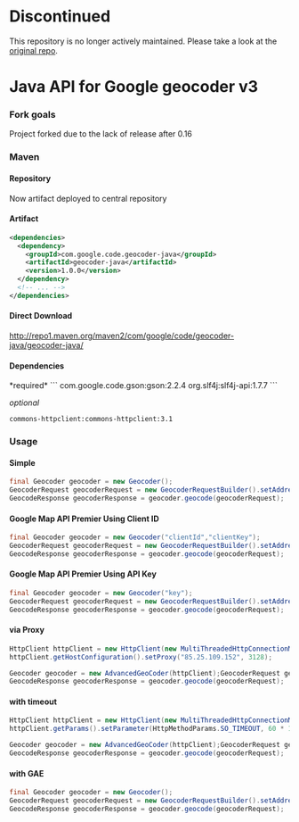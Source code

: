 Discontinued
============
This repository is no longer actively maintained. Please take a look at the [original repo](https://github.com/panchmp/geocoder-java).


# Java API for Google geocoder v3
### Fork goals

Project forked due to the lack of release after 0.16

### Maven
#### Repository

Now artifact deployed to central repository

#### Artifact
```xml
<dependencies>
  <dependency>
    <groupId>com.google.code.geocoder-java</groupId>
    <artifactId>geocoder-java</artifactId>
    <version>1.0.0</version>
  </dependency>
  <!-- ... -->
</dependencies>
```

#### Direct Download

http://repo1.maven.org/maven2/com/google/code/geocoder-java/geocoder-java/
<h4>Dependencies</h4>
*required*
```
com.google.code.gson:gson:2.2.4
org.slf4j:slf4j-api:1.7.7
```

*optional*
```
commons-httpclient:commons-httpclient:3.1
```

### Usage
#### Simple
```java
final Geocoder geocoder = new Geocoder();
GeocoderRequest geocoderRequest = new GeocoderRequestBuilder().setAddress("Paris, France").setLanguage("en").getGeocoderRequest();
GeocodeResponse geocoderResponse = geocoder.geocode(geocoderRequest);
```

#### Google Map API Premier Using Client ID
```java
final Geocoder geocoder = new Geocoder("clientId","clientKey");
GeocoderRequest geocoderRequest = new GeocoderRequestBuilder().setAddress("Paris, France").setLanguage("en").getGeocoderRequest();
GeocodeResponse geocoderResponse = geocoder.geocode(geocoderRequest);
```

#### Google Map API Premier Using API Key
```java
final Geocoder geocoder = new Geocoder("key");
GeocoderRequest geocoderRequest = new GeocoderRequestBuilder().setAddress("Paris, France").setLanguage("en").getGeocoderRequest();
GeocodeResponse geocoderResponse = geocoder.geocode(geocoderRequest);
```

#### via Proxy
```java
HttpClient httpClient = new HttpClient(new MultiThreadedHttpConnectionManager());
httpClient.getHostConfiguration().setProxy("85.25.109.152", 3128);

Geocoder geocoder = new AdvancedGeoCoder(httpClient);GeocoderRequest geocoderRequest = new GeocoderRequestBuilder().setAddress("Paris, France").setLanguage("en").getGeocoderRequest();
GeocodeResponse geocoderResponse = geocoder.geocode(geocoderRequest);
```

#### with timeout
```java
HttpClient httpClient = new HttpClient(new MultiThreadedHttpConnectionManager());
httpClient.getParams().setParameter(HttpMethodParams.SO_TIMEOUT, 60 * 1000); //60s

Geocoder geocoder = new AdvancedGeoCoder(httpClient);GeocoderRequest geocoderRequest = new GeocoderRequestBuilder().setAddress("Paris, France").setLanguage("en").getGeocoderRequest();
GeocodeResponse geocoderResponse = geocoder.geocode(geocoderRequest);
```

#### with GAE
```java
final Geocoder geocoder = new Geocoder();
GeocoderRequest geocoderRequest = new GeocoderRequestBuilder().setAddress("Paris, France").setLanguage("en").getGeocoderRequest();
GeocodeResponse geocoderResponse = geocoder.geocode(geocoderRequest);
```
